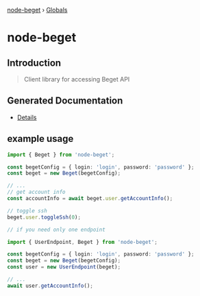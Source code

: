 [node-beget](README.md) › [Globals](globals.md)

# node-beget

## Introduction

> Client library for accessing Beget API

## Generated Documentation

-   [Details](./docs/globals.md)

## example usage

```ts
import { Beget } from 'node-beget';

const begetConfig = { login: 'login', password: 'password' };
const beget = new Beget(begetConfig);

// ...
// get account info
const accountInfo = await beget.user.getAccountInfo();

// toggle ssh
beget.user.toggleSsh(0);
```

```ts
// if you need only one endpoint

import { UserEndpoint, Beget } from 'node-beget';

const begetConfig = { login: 'login', password: 'password' };
const beget = new Beget(begetConfig);
const user = new UserEndpoint(beget);

// ...
await user.getAccountInfo();
```
